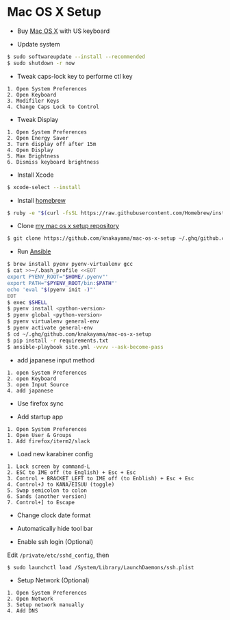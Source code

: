 Mac OS X Setup
==============

* Buy [Mac OS X](http://www.apple.com/jp/mac/) with US keyboard

* Update system

```bash
$ sudo softwareupdate --install --recommended
$ sudo shutdown -r now
```

* Tweak caps-lock key to performe ctl key

```text
1. Open System Preferences
2. Open Keyboard
3. Modifiler Keys
4. Change Caps Lock to Control
```

* Tweak Display

```text
1. Open System Preferences
2. Open Energy Saver
3. Turn display off after 15m
4. Open Display
5. Max Brightness
6. Dismiss keyboard brightness
```

* Install Xcode

```bash
$ xcode-select --install
```

* Install [homebrew](http://brew.sh/)

```bash
$ ruby -e "$(curl -fsSL https://raw.githubusercontent.com/Homebrew/install/master/install)"
```

* Clone [my mac os x setup repository](https://github.com/knakayama/mac-os-x-setup)

```bash
$ git clone https://github.com/knakayama/mac-os-x-setup ~/.ghq/github.com/knakayama/mac-os-x-setup
```

* Run [Ansible](https://github.com/ansible/ansible)

```bash
$ brew install pyenv pyenv-virtualenv gcc
$ cat >>~/.bash_profile <<EOT
export PYENV_ROOT="$HOME/.pyenv"'
export PATH="$PYENV_ROOT/bin:$PATH"'
echo 'eval "$(pyenv init -)"'
EOT
$ exec $SHELL
$ pyenv install <python-version>
$ pyenv global <python-version>
$ pyenv virtualenv general-env
$ pyenv activate general-env
$ cd ~/.ghq/github.com/knakayama/mac-os-x-setup
$ pip install -r requirements.txt
$ ansible-playbook site.yml -vvvv --ask-become-pass
```

* add japanese input method

```text
1. open System Preferences
2. open Keyboard
3. open Input Source
4. add japanese
```

* Use firefox sync

* Add startup app

```text
1. Open System Preferences
1. Open User & Groups
1. Add firefox/iterm2/slack
```

* Load new karabiner config

```text
1. Lock screen by command-L
2. ESC to IME off (to English) + Esc + Esc
3. Control + BRACKET_LEFT to IME off (to Enblish) + Esc + Esc
4. Control+J to KANA/EISUU (toggle)
5. Swap semicolon to colon
6. Sands (another version)
7. Control+] to Escape
```

* Change clock date format

* Automatically hide tool bar

* Enable ssh login (Optional)

Edit `/private/etc/sshd_config`, then

```bash
$ sudo launchctl load /System/Library/LaunchDaemons/ssh.plist
```

* Setup Network (Optional)

```text
1. Open System Preferences
2. Open Network
3. Setup network manually
4. Add DNS
```
